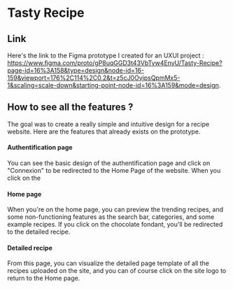 # Tasty Recipe 
## Link 
Here's the link to the Figma prototype I created for an UXUI project : https://www.figma.com/proto/gP8uqGGD3t43VbTyw4EnyU/Tasty-Recipe?page-id=16%3A158&type=design&node-id=16-159&viewport=176%2C114%2C0.2&t=z5cJ0OvjpsQpmMx5-1&scaling=scale-down&starting-point-node-id=16%3A159&mode=design.
## How to see all the features ? 
The goal was to create a really simple and intuitive design for a recipe website. Here are the features that already exists on the prototype.
#### Authentification page 
You can see the basic design of the authentification page and click on "Connexion" to be redirected to the Home Page of the website. When you click on the 
#### Home page 
When you're on the home page, you can preview the trending recipes, and some non-functioning features as the search bar, categories, and some example recipes. If you click on the chocolate fondant, you'll be redirected to the detailed recipe.
#### Detailed recipe 
From this page, you can visualize the detailed page template of all the recipes uploaded on the site, and you can of course click on the site logo to return to the Home page.

